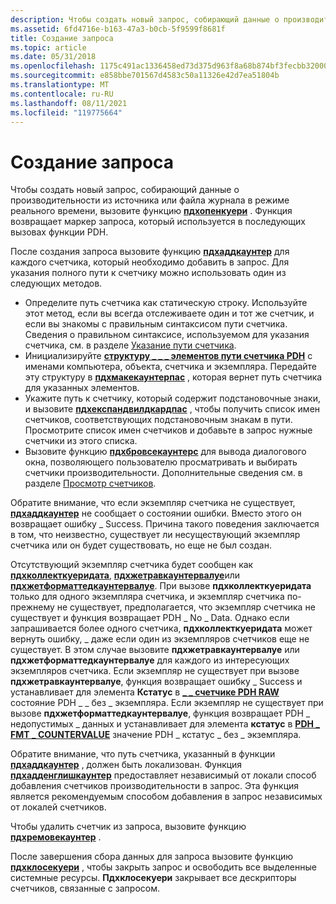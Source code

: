 ```yaml
---
description: Чтобы создать новый запрос, собирающий данные о производительности из источника или файла журнала в режиме реального времени, вызовите функцию Пдхопенкуери. Функция возвращает маркер запроса, который используется в последующих вызовах функции PDH.
ms.assetid: 6fd4716e-b163-47a3-b0cb-5f9599f8681f
title: Создание запроса
ms.topic: article
ms.date: 05/31/2018
ms.openlocfilehash: 1175c491ac1336458ed73d375d963f8a68b874bf3fecbb32000730a475d52714
ms.sourcegitcommit: e858bbe701567d4583c50a11326e42d7ea51804b
ms.translationtype: MT
ms.contentlocale: ru-RU
ms.lasthandoff: 08/11/2021
ms.locfileid: "119775664"
---
```

# <a name="creating-a-query"></a>Создание запроса

Чтобы создать новый запрос, собирающий данные о производительности из источника или файла журнала в режиме реального времени, вызовите функцию [**пдхопенкуери**](/windows/desktop/api/Pdh/nf-pdh-pdhopenquerya) . Функция возвращает маркер запроса, который используется в последующих вызовах функции PDH.

После создания запроса вызовите функцию [**пдхаддкаунтер**](/windows/desktop/api/Pdh/nf-pdh-pdhaddcountera) для каждого счетчика, который необходимо добавить в запрос. Для указания полного пути к счетчику можно использовать один из следующих методов.

-   Определите путь счетчика как статическую строку. Используйте этот метод, если вы всегда отслеживаете один и тот же счетчик, и если вы знакомы с правильным синтаксисом пути счетчика. Сведения о правильном синтаксисе, используемом для указания счетчика, см. в разделе [Указание пути счетчика](specifying-a-counter-path.md).
-   Инициализируйте [**структуру \_ \_ \_ элементов пути счетчика PDH**](/windows/desktop/api/Pdh/ns-pdh-pdh_counter_path_elements_a) с именами компьютера, объекта, счетчика и экземпляра. Передайте эту структуру в [**пдхмакекаунтерпас**](/windows/desktop/api/Pdh/nf-pdh-pdhmakecounterpatha) , которая вернет путь счетчика для указанных элементов.
-   Укажите путь к счетчику, который содержит подстановочные знаки, и вызовите [**пдхекспандвилдкардпас**](/windows/desktop/api/Pdh/nf-pdh-pdhexpandwildcardpatha) , чтобы получить список имен счетчиков, соответствующих подстановочным знакам в пути. Просмотрите список имен счетчиков и добавьте в запрос нужные счетчики из этого списка.
-   Вызовите функцию [**пдхбровсекаунтерс**](/windows/desktop/api/Pdh/nf-pdh-pdhbrowsecountersa) для вывода диалогового окна, позволяющего пользователю просматривать и выбирать счетчики производительности. Дополнительные сведения см. в разделе [Просмотр счетчиков](browsing-counters.md).

Обратите внимание, что если экземпляр счетчика не существует, [**пдхаддкаунтер**](/windows/desktop/api/Pdh/nf-pdh-pdhaddcountera) не сообщает о состоянии ошибки. Вместо этого он возвращает ошибку \_ Success. Причина такого поведения заключается в том, что неизвестно, существует ли несуществующий экземпляр счетчика или он будет существовать, но еще не был создан.

Отсутствующий экземпляр счетчика будет сообщен как [**пдхколлекткуеридата**](/windows/desktop/api/Pdh/nf-pdh-pdhcollectquerydata), [**пдхжетравкаунтервалуе**](/windows/desktop/api/Pdh/nf-pdh-pdhgetrawcountervalue)или [**пдхжетформаттедкаунтервалуе**](/windows/desktop/api/Pdh/nf-pdh-pdhgetformattedcountervalue). При вызове **пдхколлекткуеридата** только для одного экземпляра счетчика, и экземпляр счетчика по-прежнему не существует, предполагается, что экземпляр счетчика не существует и функция возвращает PDH \_ No \_ Data. Однако если запрашивается более одного счетчика, **пдхколлекткуеридата** может вернуть ошибку, \_ даже если один из экземпляров счетчиков еще не существует. В этом случае вызовите **пдхжетравкаунтервалуе** или **пдхжетформаттедкаунтервалуе** для каждого из интересующих экземпляров счетчика. Если экземпляр не существует при вызове **пдхжетравкаунтервалуе**, функция возвращает ошибку \_ Success и устанавливает для элемента **Кстатус** в [**\_ \_ счетчике PDH RAW**](/windows/desktop/api/Pdh/ns-pdh-pdh_raw_counter) состояние PDH \_ \_ без \_ экземпляра. Если экземпляр не существует при вызове **пдхжетформаттедкаунтервалуе**, функция возвращает PDH \_ недопустимых \_ данных и устанавливает для элемента **кстатус** в [**PDH \_ FMT \_ COUNTERVALUE**](/windows/desktop/api/Pdh/ns-pdh-pdh_fmt_countervalue) значение PDH \_ кстатус \_ без \_ экземпляра.

Обратите внимание, что путь счетчика, указанный в функции [**пдхаддкаунтер**](/windows/desktop/api/Pdh/nf-pdh-pdhaddcountera) , должен быть локализован. Функция [**пдхадденглишкаунтер**](/windows/desktop/api/Pdh/nf-pdh-pdhaddenglishcountera) предоставляет независимый от локали способ добавления счетчиков производительности в запрос. Эта функция является рекомендуемым способом добавления в запрос независимых от локалей счетчиков.

Чтобы удалить счетчик из запроса, вызовите функцию [**пдхремовекаунтер**](/windows/desktop/api/Pdh/nf-pdh-pdhremovecounter) .

После завершения сбора данных для запроса вызовите функцию [**пдхклосекуери**](/windows/desktop/api/Pdh/nf-pdh-pdhclosequery) , чтобы закрыть запрос и освободить все выделенные системные ресурсы. **Пдхклосекуери** закрывает все дескрипторы счетчиков, связанные с запросом.

 

 



